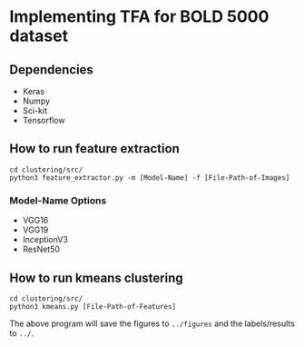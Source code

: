 # Implementing TFA for BOLD 5000 dataset

## Dependencies

* Keras
* Numpy
* Sci-kit
* Tensorflow




## How to run feature extraction


```{shell}
cd clustering/src/
python3 feature_extractor.py -m [Model-Name] -f [File-Path-of-Images]
```

### Model-Name Options
* VGG16
* VGG19
* InceptionV3
* ResNet50

## How to run kmeans clustering
```{shell}
cd clustering/src/
python3 kmeans.py [File-Path-of-Features]
```

The above program will save the figures to `../figures` and the labels/results to `../`.
